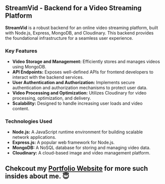## StreamVid - Backend for a Video Streaming Platform

**StreamVid** is a robust backend for an online video streaming platform, built with Node.js, Express, MongoDB, and Cloudinary. This backend provides the foundational infrastructure for a seamless user experience.

### Key Features

* **Video Storage and Management:** Efficiently stores and manages videos using MongoDB.
* **API Endpoints:** Exposes well-defined APIs for frontend developers to interact with the backend services.
* **User Authentication and Authorization:** Implements secure authentication and authorization mechanisms to protect user data.
* **Video Processing and Optimization:** Utilizes Cloudinary for video processing, optimization, and delivery.
* **Scalability:** Designed to handle increasing user loads and video content.

### Technologies Used

* **Node.js:** A JavaScript runtime environment for building scalable network applications.
* **Express.js:** A popular web framework for Node.js.
* **MongoDB:** A NoSQL database for storing and managing video data.
* **Cloudinary:** A cloud-based image and video management platform.

## Chekcout my [Portfolio Website](https://meet-rakholiya-portfolio.vercel.app/) for more such insides about me. 😇
